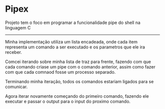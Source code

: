 <h1> Pipex </h1>


<p>Projeto tem o foco em programar a funcionalidade pipe do shell na linguagem C</p>
<hr>

<p>Minha implementação utiliza um lista encadeada, onde cada item representa um comando a ser executado e os parametros que ele ira receber.</p>
<p>Comcei iterando sobre minha lista de traz para frente, fazendo com que cada comando criase um pipe com o comando anterior, assim como fazer com que cada comnaod fosse um processo separado.</p>
<p>Terminando minha iteração, todos os comandos estariam ligados para se comunicar.</p>
<p>Agora iterar novamente começando do primeiro comando, fazendo ele executar e passar o output para o input do proximo comando.</p>
